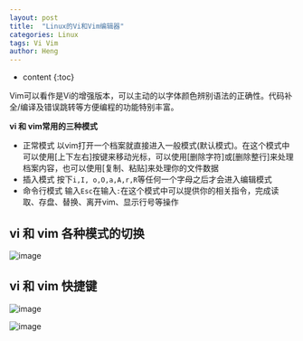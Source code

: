 ```yaml
---
layout: post
title:  "Linux的Vi和Vim编辑器"
categories: Linux
tags: Vi Vim
author: Heng 
---
```


* content
{:toc}

Vim可以看作是Vi的增强版本，可以主动的以字体颜色辨别语法的正确性。代码补全/编译及错误跳转等方便编程的功能特别丰富。

**vi 和 vim常用的三种模式**
- 正常模式 以vim打开一个档案就直接进入一般模式(默认模式)。在这个模式中可以使用[上下左右]按键来移动光标，可以使用[删除字符]或[删除整行]来处理档案内容，也可以使用[复制、粘贴]来处理你的文件数据
- 插入模式 按下`i,I, o,O,a,A,r,R`等任何一个字母之后才会进入编辑模式
- 命令行模式 输入`Esc`在输入`:`在这个模式中可以提供你的相关指令，完成读取、存盘、替换、离开vim、显示行号等操作




## vi 和 vim 各种模式的切换
![image](https://github.com/ZhangHeng12345/ZhangHeng12345.github.io/assets/75315280/f5f981d1-a296-48cb-a755-210ecb5963c3)

## vi 和 vim 快捷键
![image](https://github.com/ZhangHeng12345/ZhangHeng12345.github.io/assets/75315280/112fe0cf-90d5-4005-b067-7c14f773b8bc)

![image](https://github.com/ZhangHeng12345/ZhangHeng12345.github.io/assets/75315280/faebb8ce-9026-437a-8ccf-ea831e5223c9)





